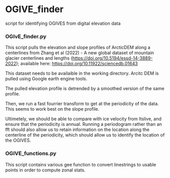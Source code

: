 # OGIVE_finder
script for identifying OGIVES from digital elevation data

### OGIvE_finder.py

This script pulls the elevation and slope profiles of ArcticDEM along a centerlines from 
Zhang et al (2022) - A new global dataset of mountain glacier centerlines and lengths (https://doi.org/10.5194/essd-14-3889-2022); 
available here: https://doi.org/10.11922/sciencedb.01643 

This dataset needs to be availaible in the working directory.
Arcitc DEM is pulled using Google earth engine tools.

The pulled elevation profile is detrended by a smoothed version of the same profile. 

Then, we run a fast fourrier transform to get at the periodicity of the data. This seems to work best on the slope profile.

Ultimetely, we should be able to compare with ice velocity from Itslive, and ensure that the periodicity is annual. 
Running a periodogram rather than an fft should also allow us to retain information on the location along the centerline of the periodicity, 
which should allow us to identify the location of the OGIVES. 

### OGIVE_functions.py 

This script contains various gee function to convert linestrings to usable points in order to compute zonal stats.
